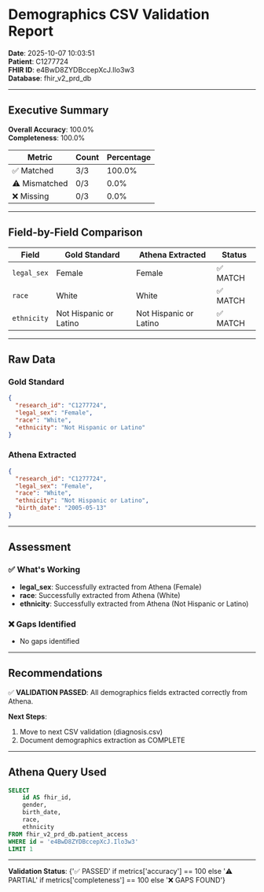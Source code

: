 # Demographics CSV Validation Report

**Date**: 2025-10-07 10:03:51  
**Patient**: C1277724  
**FHIR ID**: e4BwD8ZYDBccepXcJ.Ilo3w3  
**Database**: fhir_v2_prd_db

---

## Executive Summary

**Overall Accuracy**: 100.0%  
**Completeness**: 100.0%

| Metric | Count | Percentage |
|--------|-------|------------|
| ✅ Matched | 3/3 | 100.0% |
| ⚠️  Mismatched | 0/3 | 0.0% |
| ❌ Missing | 0/3 | 0.0% |

---

## Field-by-Field Comparison

| Field | Gold Standard | Athena Extracted | Status |
|-------|---------------|------------------|--------|
| `legal_sex` | Female | Female | ✅ MATCH |
| `race` | White | White | ✅ MATCH |
| `ethnicity` | Not Hispanic or Latino | Not Hispanic or Latino | ✅ MATCH |

---

## Raw Data

### Gold Standard
```json
{
  "research_id": "C1277724",
  "legal_sex": "Female",
  "race": "White",
  "ethnicity": "Not Hispanic or Latino"
}
```

### Athena Extracted
```json
{
  "research_id": "C1277724",
  "legal_sex": "Female",
  "race": "White",
  "ethnicity": "Not Hispanic or Latino",
  "birth_date": "2005-05-13"
}
```

---

## Assessment

### ✅ What's Working

- **legal_sex**: Successfully extracted from Athena (Female)
- **race**: Successfully extracted from Athena (White)
- **ethnicity**: Successfully extracted from Athena (Not Hispanic or Latino)

### ❌ Gaps Identified

- No gaps identified

---

## Recommendations

✅ **VALIDATION PASSED**: All demographics fields extracted correctly from Athena.

**Next Steps**:
1. Move to next CSV validation (diagnosis.csv)
2. Document demographics extraction as COMPLETE

---

## Athena Query Used

```sql
SELECT 
    id AS fhir_id,
    gender,
    birth_date,
    race,
    ethnicity
FROM fhir_v2_prd_db.patient_access
WHERE id = 'e4BwD8ZYDBccepXcJ.Ilo3w3'
LIMIT 1
```

---

**Validation Status**: {'✅ PASSED' if metrics['accuracy'] == 100 else '⚠️ PARTIAL' if metrics['completeness'] == 100 else '❌ GAPS FOUND'}

